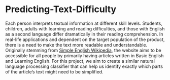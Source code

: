 # Predicting-Text-Difficulty

Each person interprets textual information at different skill levels. Students, children, adults with learning and reading difficulties, and those with English as a second language differ dramatically in their reading comprehension. In real-life applications and dependent on the target population of the product, there is a need to make the text more readable and understandable. Originally stemming from [Simple English Wikipedia](https://en.wikipedia.org/wiki/Simple_English_Wikipedia), the website aims to be accessible for all people by primarily having articles written in Basic English and Learning English. For this project, we aim to create a similar natural language processing classifier that can help us identify exactly which parts of the article’s text might need to be simplified. 
